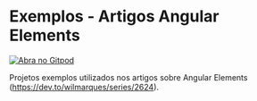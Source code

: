 # Exemplos - Artigos Angular Elements

[![Abra no Gitpod](https://gitpod.io/button/open-in-gitpod.svg)](https://github.com/wilmarques/posts-angular-elements.git)

Projetos exemplos utilizados nos artigos sobre Angular Elements (<https://dev.to/wilmarques/series/2624>).
